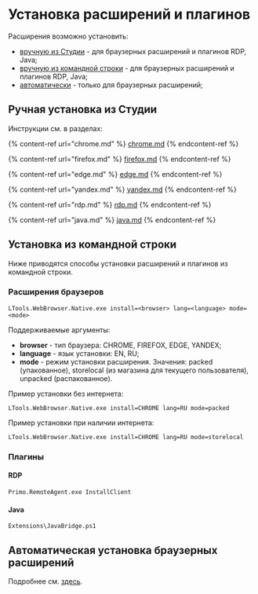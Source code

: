# Установка расширений и плагинов

Расширения возможно установить:
* [вручную из Студии](https://docs.primo-rpa.ru/primo-rpa/primo-studio/settings/plugin-install#ruchnaya-ustanovka-iz-studii) - для браузерных расширений и плагинов RDP, Java;
* [вручную из командной строки](https://docs.primo-rpa.ru/primo-rpa/primo-studio/settings/plugin-install#ustanovka-iz-komandnoi-stroki) - для браузерных расширений и плагинов RDP, Java;
* [автоматически](https://docs.primo-rpa.ru/primo-rpa/primo-studio/settings/autoinstall-browser-extension) - только для браузерных расширений;

## Ручная установка из Студии

Инструкции см. в разделах:

{% content-ref url="chrome.md" %}
[chrome.md](chrome.md)
{% endcontent-ref %}

{% content-ref url="firefox.md" %}
[firefox.md](firefox.md)
{% endcontent-ref %}

{% content-ref url="edge.md" %}
[edge.md](edge.md)
{% endcontent-ref %}

{% content-ref url="yandex.md" %}
[yandex.md](yandex.md)
{% endcontent-ref %}

{% content-ref url="rdp.md" %}
[rdp.md](rdp.md)
{% endcontent-ref %} 

{% content-ref url="java.md" %}
[java.md](java.md)
{% endcontent-ref %}


## Установка из командной строки

Ниже приводятся способы установки расширений и плагинов из командной строки.

### Расширения браузеров

```
LTools.WebBrowser.Native.exe install=<browser> lang=<language> mode=<mode>
```
Поддерживаемые аргументы:
* **browser** - тип браузера: CHROME, FIREFOX, EDGE, YANDEX;
* **language** - язык установки: EN, RU;
* **mode** - режим установки расширения. Значения: packed (упакованное), storelocal (из магазина для текущего  пользователя), unpacked (распакованное).

Пример установки без интернета:
```
LTools.WebBrowser.Native.exe install=CHROME lang=RU mode=packed
```

Пример установки при наличии интернета:
```
LTools.WebBrowser.Native.exe install=CHROME lang=RU mode=storelocal
```

### Плагины

#### RDP

```
Primo.RemoteAgent.exe InstallClient
```

#### Java

```
Extensions\JavaBridge.ps1
```


## Автоматическая установка браузерных расширений

Подробнее см. [здесь](https://docs.primo-rpa.ru/primo-rpa/primo-studio/settings/autoinstall-browser-extension).

